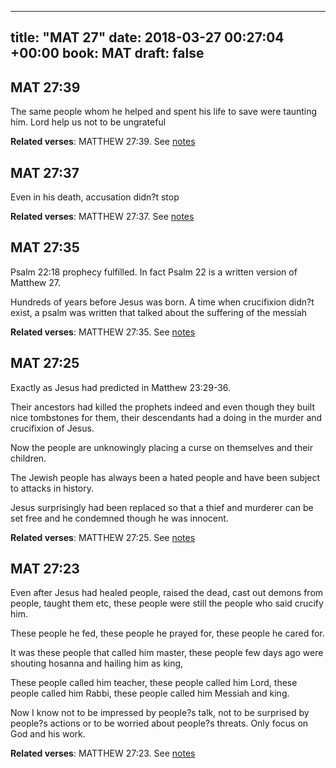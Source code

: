 
---
title: "MAT 27"
date: 2018-03-27 00:27:04 +00:00
book: MAT
draft: false
---

## MAT 27:39

The same people whom he helped and spent his life to save were taunting him. Lord help us not to be ungrateful

**Related verses**: MATTHEW 27:39. See [notes](https://my.bible.com/notes/2864327320117436844)


## MAT 27:37

Even in his death, accusation didn?t stop

**Related verses**: MATTHEW 27:37. See [notes](https://my.bible.com/notes/2864325579808432544)


## MAT 27:35

Psalm 22:18 prophecy fulfilled. In fact Psalm 22 is a written version of Matthew 27.

Hundreds of years before Jesus was born. A time when crucifixion didn?t exist, a psalm was written that talked about the suffering of the messiah

**Related verses**: MATTHEW 27:35. See [notes](https://my.bible.com/notes/2864324946695020955)


## MAT 27:25

Exactly as Jesus had predicted in Matthew 23:29-36.

Their ancestors had killed the prophets indeed and even though they built nice tombstones for them, their descendants had a doing in the murder and crucifixion of Jesus.

Now the people are unknowingly placing a curse on themselves and their children.

The Jewish people has always been a hated people and have been subject to attacks in history.

Jesus surprisingly had been replaced so that a thief and murderer can be set free and he condemned though he was innocent.

**Related verses**: MATTHEW 27:25. See [notes](https://my.bible.com/notes/2862588541606290015)


## MAT 27:23

Even after Jesus had healed people, raised the dead, cast out demons from people, taught them etc, these people were still the people who said crucify him.

These people he fed, these people he prayed for, these people he cared for.

It was these people that called him master, these people few days ago were shouting hosanna and hailing him as king, 

These people called him teacher, these people called him Lord, these people called him Rabbi, these people called him Messiah and king.

Now I know not to be impressed by people?s talk, not to be surprised by people?s actions or to be worried about people?s threats. Only focus on God and his work.

**Related verses**: MATTHEW 27:23. See [notes](https://my.bible.com/notes/2862583979486995016)


